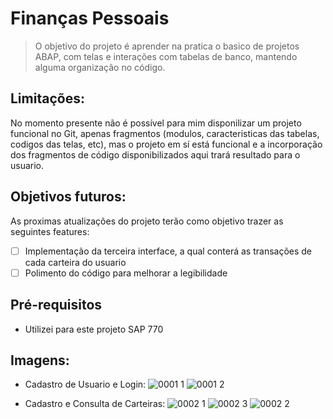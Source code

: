 # Finanças Pessoais

> O objetivo do projeto é aprender na pratica o basico de projetos ABAP, com telas e interações com tabelas de banco, mantendo alguma organização no código.

## Limitações:
No momento presente não é possível para mim disponilizar um projeto funcional no Git, apenas fragmentos (modulos, caracteristicas das tabelas, codigos das telas, etc), mas o projeto em sí está funcional e a incorporação dos fragmentos de código disponibilizados aqui trará resultado para o usuario.

## Objetivos futuros:

As proximas atualizações do projeto terão como objetivo trazer as seguintes features:

- [ ] Implementação da terceira interface, a qual conterá as transações de cada carteira do usuario
- [ ] Polimento do código para melhorar a legibilidade

## Pré-requisitos

* Utilizei para este projeto SAP 770

## Imagens:
 - Cadastro de Usuario e Login:
![0001 1](https://user-images.githubusercontent.com/81767149/226208750-1e74ad3c-50e9-48ab-9010-dca1e21fe03b.png)
![0001 2](https://user-images.githubusercontent.com/81767149/226208756-9fc747fa-95f6-4e58-89e3-7177067d4afb.png)

- Cadastro e Consulta de Carteiras:
![0002 1](https://user-images.githubusercontent.com/81767149/226208812-99abf7d4-2f81-42ae-9eeb-20fb904433d9.png)
![0002 3](https://user-images.githubusercontent.com/81767149/226208822-b174cb5e-a475-4023-a4c4-4b8d98b98812.png)
![0002 2](https://user-images.githubusercontent.com/81767149/226208817-0f3656db-1e7e-44c5-ba8c-7a93a4548015.png)

